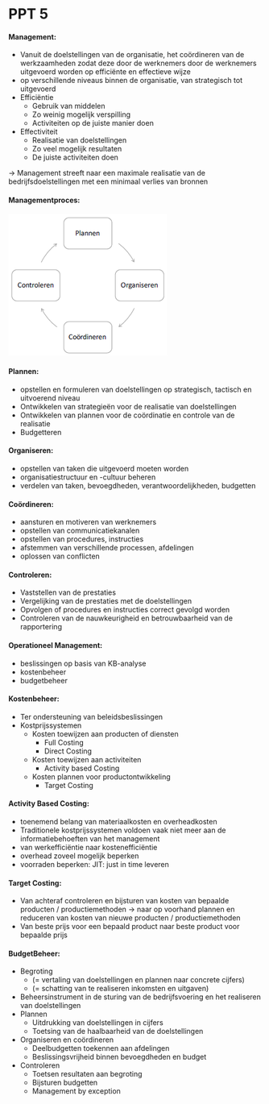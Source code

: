 # PPT 5
#### Management:
- Vanuit de doelstellingen van de organisatie, het coördineren van de werkzaamheden zodat deze door de werknemers door de werknemers uitgevoerd worden op efficiënte en effectieve wijze
- op verschillende niveaus binnen de organisatie, van strategisch tot uitgevoerd
- Efficiëntie
  - Gebruik van middelen
  - Zo weinig mogelijk verspilling
  - Activiteiten op de juiste manier doen
- Effectiviteit
  - Realisatie van doelstellingen
  - Zo veel mogelijk resultaten
  - De juiste activiteiten doen

→ Management streeft naar een maximale realisatie van de bedrijfsdoelstellingen met een minimaal verlies van bronnen

#### Managementproces:

![managementproces](afb/managementproces.png)

#### Plannen:
- opstellen en formuleren van doelstellingen op strategisch, tactisch en uitvoerend niveau
- Ontwikkelen van strategieën voor de realisatie van doelstellingen
- Ontwikkelen van plannen voor de coördinatie en controle van de realisatie
- Budgetteren

#### Organiseren:
- opstellen van taken die uitgevoerd moeten worden
- organisatiestructuur en -cultuur beheren
- verdelen van taken, bevoegdheden, verantwoordelijkheden, budgetten

#### Coördineren:
- aansturen en motiveren van werknemers
- opstellen van communicatiekanalen
- opstellen van procedures, instructies
- afstemmen van verschillende processen, afdelingen
- oplossen van conflicten

#### Controleren:
- Vaststellen van de prestaties
- Vergelijking van de prestaties met de doelstellingen
- Opvolgen of procedures en instructies correct gevolgd worden
- Controleren van de nauwkeurigheid en betrouwbaarheid van de rapportering

#### Operationeel Management:
- beslissingen op basis van KB-analyse
- kostenbeheer
- budgetbeheer

#### Kostenbeheer:
- Ter ondersteuning van beleidsbeslissingen
- Kostprijssystemen
  - Kosten toewijzen aan producten of diensten
    - Full Costing
    - Direct Costing
  - Kosten toewijzen aan activiteiten
    - Activity based Costing
  - Kosten plannen voor productontwikkeling
    - Target Costing
  
#### Activity Based Costing:
- toenemend belang van materiaalkosten en overheadkosten
- Traditionele kostprijssystemen voldoen vaak niet meer aan de informatiebehoeften van het management
- van werkefficiëntie naar kostenefficiëntie 
- overhead zoveel mogelijk beperken
- voorraden beperken: JIT: just in time leveren

#### Target Costing:
- Van achteraf controleren en bijsturen van kosten van bepaalde producten / productiemethoden → naar op voorhand plannen en reduceren van kosten van nieuwe producten / productiemethoden
- Van beste prijs voor een bepaald product naar beste product voor bepaalde prijs

#### BudgetBeheer:
- Begroting 
  - (= vertaling van doelstellingen en plannen naar concrete cijfers)
  - (= schatting van te realiseren inkomsten en uitgaven)
- Beheersinstrument in de sturing van de bedrijfsvoering en het realiseren van doelstellingen
- Plannen
  - Uitdrukking van doelstellingen in cijfers
  - Toetsing van de haalbaarheid van de doelstellingen
- Organiseren en coördineren
  - Deelbudgetten toekennen aan afdelingen
  - Beslissingsvrijheid binnen bevoegdheden en budget
- Controleren
  - Toetsen resultaten aan begroting
  - Bijsturen budgetten
  - Management by exception
